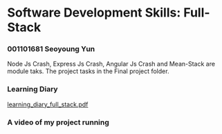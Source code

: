 # Software Development Skills: Full-Stack
### 001101681 Seoyoung Yun
Node Js Crash, Express Js Crash, Angular Js Crash and Mean-Stack are module taks. 
The project tasks in the Final project folder.

### Learning Diary
[learning_diary_full_stack.pdf](https://github.com/syoung102/Software-Development-Skills-Full-Stack/files/10317051/learning_diary_full_stack.pdf)


### A video of my project running
